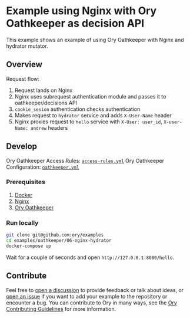 # Example using Nginx with Ory Oathkeeper as decision API

This example shows an example of using Ory Oathkeeper with Nginx and hydrator mutator.

## Overview

Request flow:

1. Request lands on Nginx
1. Nginx uses subrequest authentication module and passes it to oathkeeper/decisions API
1. `cookie_sesion` authentication checks authentication
1. Makes request to `hydrator` service and adds `X-User-Name` header
1. Nginx proxies request to `hello` service with `X-User: user_id`, `X-user-Name: andrew` headers

## Develop

Ory Oathkeeper Access Rules: [`access-rules.yml`](./oathkeeper/access-rules.yml)
Ory Oathkeeper Configuration: [`oathkeeper.yml`](./oathkeeper/oathkeeper.yml)

### Prerequisites

1. [Docker](https://docs.docker.com/get-docker/)
1. [Nginx](https://www.nginx.com/resources/wiki/start/topics/tutorials/install/)
1. [Ory Oathkeeper](https://www.ory.sh/docs/oathkeeper/install)

### Run locally

```bash
git clone git@github.com:ory/examples
cd examples/oathkeeper/06-nginx-hydrator
docker-compose up
```

Wait for a couple of seconds and open `http://127.0.0.1:8080/hello`.

## Contribute

Feel free to [open a discussion](https://github.com/ory/examples/discussions/new) to provide feedback or talk about ideas, or [open an issue](https://github.com/ory/examples/issues/new) if you want to add your example to the repository or encounter a bug.
You can contribute to Ory in many ways, see the [Ory Contributing Guidelines](https://www.ory.sh/docs/ecosystem/contributing) for more information.

